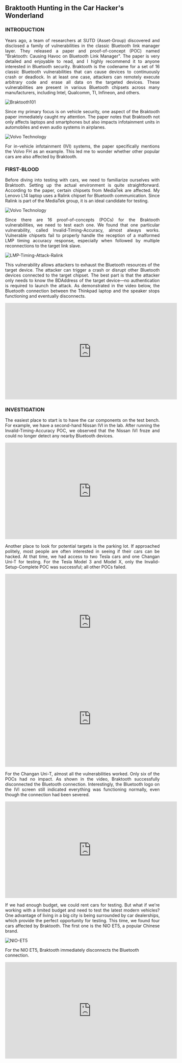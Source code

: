 ## Braktooth Hunting in the Car Hacker's Wonderland

### INTRODUCTION

<p align="justify">
Years ago, a team of researchers at SUTD (Asset-Group) discovered and disclosed a family of vulnerabilities in the classic Bluetooth link manager layer. They released a paper and proof-of-concept (POC) named "Braktooth: Causing Havoc on Bluetooth Link Manager". The paper is very detailed and enjoyable to read, and I highly recommend it to anyone interested in Bluetooth security. Braktooth is the codename for a set of 16 classic Bluetooth vulnerabilities that can cause devices to continuously crash or deadlock. In at least one case, attackers can remotely execute arbitrary code and erase all data on the targeted devices. These vulnerabilities are present in various Bluetooth chipsets across many manufacturers, including Intel, Qualcomm, TI, Infineon, and others.
</p>

![Braktooth101](https://github.com/user-attachments/assets/3e764bee-c4cd-468d-b24d-4bf22a10ca6b)

<p align="justify">
Since my primary focus is on vehicle security, one aspect of the Braktooth paper immediately caught my attention. The paper notes that Braktooth not only affects laptops and smartphones but also impacts infotainment units in automobiles and even audio systems in airplanes. 
</p>

![Volvo Technology](https://github.com/user-attachments/assets/747c29aa-3b74-44dc-8d34-abc27267ad3e)


<p align="justify">
For in-vehicle infotainment (IVI) systems, the paper specifically mentions the Volvo FH as an example. This led me to wonder whether other popular cars are also affected by Braktooth.
</p>

### FIRST-BLOOD

<p align="justify">
Before diving into testing with cars, we need to familiarize ourselves with Braktooth. Setting up the actual environment is quite straightforward. According to the paper, certain chipsets from MediaTek are affected. My Lenovo L14 laptop uses a Ralink chipset for Bluetooth communication. Since Ralink is part of the MediaTek group, it is an ideal candidate for testing.
</p>

![Volvo Technology](https://github.com/user-attachments/assets/3f014378-90e4-4451-9c7b-4ba5b73813ef)


<p align="justify">
Since there are 16 proof-of-concepts (POCs) for the Braktooth vulnerabilities, we need to test each one. We found that one particular vulnerability, called Invalid-Timing-Accuracy, almost always works. Vulnerable chipsets fail to properly handle the reception of a malformed LMP timing accuracy response, especially when followed by multiple reconnections to the target link slave.
</p>


![LMP-Timing-Attack-Ralink](https://github.com/user-attachments/assets/dea6063f-9060-427c-8dbc-f976655c283c)


<p align="justify">
This vulnerability allows attackers to exhaust the Bluetooth resources of the target device. The attacker can trigger a crash or disrupt other Bluetooth devices connected to the target chipset. The best part is that the attacker only needs to know the BDAddress of the target device—no authentication is required to launch the attack. As demonstrated in the video below, the Bluetooth connection between the Thinkpad laptop and the speaker stops functioning and eventually disconnects.
</p>

<iframe width="560" height="315" src="https://www.youtube.com/embed/_dbYnJjrbwo" 
title="YouTube video player" frameborder="0" 
allow="accelerometer; autoplay; clipboard-write; encrypted-media; gyroscope; picture-in-picture" 
allowfullscreen></iframe>
<br>

### INVESTIGATION

<p align="justify">
The easiest place to start is to have the car components on the test bench. For example, we have a second-hand Nissan IVI in the lab. After running the Invalid-Timing-Accuracy POC, we observed that the Nissan IVI froze and could no longer detect any nearby Bluetooth devices.
</p>

<iframe width="560" height="315" src="https://www.youtube.com/embed/11zfyoa90m4" 
title="YouTube video player" frameborder="0" 
allow="accelerometer; autoplay; clipboard-write; encrypted-media; gyroscope; picture-in-picture" 
allowfullscreen></iframe>

<p align="justify">
Another place to look for potential targets is the parking lot. If approached politely, most people are often interested in seeing if their cars can be hacked. At that time, we had access to two Tesla cars and one Changan Uni-T for testing. For the Tesla Model 3 and Model X, only the Invalid-Setup-Complete POC was successful; all other POCs failed.
</p>

<iframe width="560" height="315" src="https://www.youtube.com/embed/UqSpy6q9Ai8" 
title="YouTube video player" frameborder="0" 
allow="accelerometer; autoplay; clipboard-write; encrypted-media; gyroscope; picture-in-picture" 
allowfullscreen></iframe>
<br>
<iframe width="560" height="315" src="https://www.youtube.com/embed/Wr-WL0JnURI" 
title="YouTube video player" frameborder="0" 
allow="accelerometer; autoplay; clipboard-write; encrypted-media; gyroscope; picture-in-picture" 
allowfullscreen></iframe>
<br>

<p align="justify">
For the Changan Uni-T, almost all the vulnerabilities worked. Only six of the POCs had no impact. As shown in the video, Braktooth successfully disconnected the Bluetooth connection. Interestingly, the Bluetooth logo on the IVI screen still indicated everything was functioning normally, even though the connection had been severed.
</p>

<iframe width="560" height="315" src="https://www.youtube.com/embed/MV52XpLRDq4" 
title="YouTube video player" frameborder="0" 
allow="accelerometer; autoplay; clipboard-write; encrypted-media; gyroscope; picture-in-picture" 
allowfullscreen></iframe>
<br>

<p align="justify">
If we had enough budget, we could rent cars for testing. But what if we're working with a limited budget and need to test the latest modern vehicles? One advantage of living in a big city is being surrounded by car dealerships, which provide the perfect opportunity for testing. This time, we found four cars affected by Braktooth. The first one is the NIO ET5, a popular Chinese brand.
</p>

![NIO-ET5](https://github.com/user-attachments/assets/f8d6e4a4-cba5-4c30-af9f-57bce80f3610)

For the NIO ET5, Braktooth immediately disconnects the Bluetooth connection.

<iframe width="560" height="315" src="https://www.youtube.com/embed/MbLr1RKdfOE" 
title="YouTube video player" frameborder="0" 
allow="accelerometer; autoplay; clipboard-write; encrypted-media; gyroscope; picture-in-picture" 
allowfullscreen></iframe>
<br>













